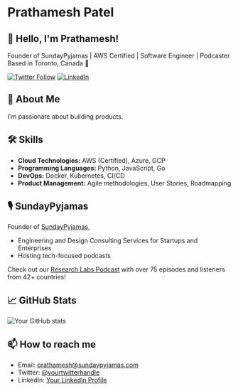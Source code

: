 # Prathamesh Patel

## 👋 Hello, I'm Prathamesh!

Founder of SundayPyjamas | AWS Certified | Software Engineer | Podcaster
Based in Toronto, Canada 🍁

[![Twitter Follow](https://img.shields.io/twitter/follow/prathameshrr?style=social)](https://twitter.com/prathameshrr)
[![LinkedIn](https://img.shields.io/badge/-LinkedIn-blue?style=flat-square&logo=Linkedin&logoColor=white&link=https://www.linkedin.com/in/prathameshrr/)](https://www.linkedin.com/in/prathameshrr/)

## 🚀 About Me

I'm passionate about building products.

## 🛠 Skills

- **Cloud Technologies:** AWS (Certified), Azure, GCP
- **Programming Languages:** Python, JavaScript, Go
- **DevOps:** Docker, Kubernetes, CI/CD
- **Product Management:** Agile methodologies, User Stories, Roadmapping


## 🎙 SundayPyjamas

Founder of [SundayPyjamas](https://www.sundaypyjamas.com/),
- Engineering and Design Consulting Services for Startups and Enterprises
- Hosting tech-focused podcasts


Check out our [Research Labs Podcast](https://perspective.sundaypyjamas.com/podcast) with over 75 episodes and listeners from 42+ countries!

## 📈 GitHub Stats

![Your GitHub stats](https://github-readme-stats.vercel.app/api?username=prathameshrr&show_icons=true&theme=radical)


## 📫 How to reach me

- Email: prathamesh@sundaypyjamas.com
- Twitter: [@yourtwitterhandle](https://twitter.com/prathameshrr)
- LinkedIn: [Your LinkedIn Profile](https://www.linkedin.com/in/prathameshrr/)

